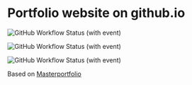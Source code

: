
# Portfolio website on github.io

![GitHub Workflow Status (with event)](https://img.shields.io/github/actions/workflow/status/sagarkrp/sagarkrp.github.io/react.yml?logo=github&label=Action)

![GitHub Workflow Status (with event)](https://img.shields.io/github/actions/workflow/status/sagarkrp/sagarkrp.github.io/react.yml?style=Plastic%20&logo=Github%20actions&label=actions&link=sagarkrp.github.io&link=sagarkrp.medium.com)


<img alt="GitHub Workflow Status (with event)" src="https://img.shields.io/github/actions/workflow/status/sagarkrp/sagarkrp.github.io/react.yml?style=Plastic&logo=GitHub%20actions&link=sagarkrp.github.io&link=sagarkrp.medium.com">


Based on <a href="https://github.com/ashutosh1919/masterPortfolio"> Masterportfolio </a>
